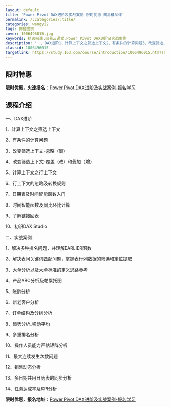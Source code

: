 ```yaml
---
layout: default
title: 'Power Pivot DAX进阶及实战案例-限时优惠-网易精品课'
permalink: /:categories/:title/
categories: wangyi2
tags: 网易提供
cover: 1006496015.jpg
keywords: 精选网课,网易云课堂,Power Pivot DAX进阶及实战案例
description: '一、DAX进阶1、计算上下文之筛选上下文2、有条件的计算问题3、改变筛选上下文-忽略（删）4、改变筛选上下文-覆盖（改）'
classid: 1006496015
targetlink: https://study.163.com/course/introduction/1006496015.htm?share=1&shareId=1025206652&utm_campaign=share&utm_medium=iphoneShare&utm_source=&utm_u=1025206652
---
```


## 限时特惠

**限时优惠，火速报名**：[Power Pivot DAX进阶及实战案例-报名学习](https://study.163.com/course/introduction/1006496015.htm?share=1&shareId=1025206652&utm_campaign=share&utm_medium=iphoneShare&utm_source=&utm_u=1025206652)

## 课程介绍

一、DAX进阶

1、计算上下文之筛选上下文

2、有条件的计算问题

3、改变筛选上下文-忽略（删）

4、改变筛选上下文-覆盖（改）和叠加（增）

5、计算上下文之行上下文

6、行上下文的忽略及转换规则

7、日期表及时间智能函数入门

8、时间智能函数及同比环比计算

9、了解链接回表

10、初识DAX Studio

二、实战案例

1、解决多种排名问题，并理解EARLIER函数

2、解决表间关键词匹配问题，掌握表行列数据的筛选和定位提取

3、大单分析以及大单标准的定义思路参考

4、产品ABC分析及帕累托图

5、账龄分析

6、新老客户分析

7、订单结构及分组分析

8、趋势分析_移动平均

9、多重排名分析

10、操作人员能力评估矩阵分析

11、最大连续发生次数问题

12、销售动态分析

13、多日期共用日历表的同步分析

14、任务达成率及KPI分析

**限时优惠，报名地址**：[Power Pivot DAX进阶及实战案例-报名学习](https://study.163.com/course/introduction/1006496015.htm?share=1&shareId=1025206652&utm_campaign=share&utm_medium=iphoneShare&utm_source=&utm_u=1025206652)

